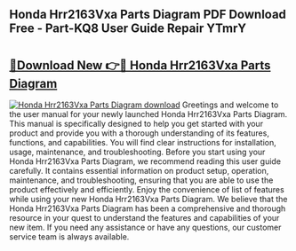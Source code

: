 ## Honda Hrr2163Vxa Parts Diagram PDF Download Free - Part-KQ8 User Guide Repair YTmrY

# <h2><a href="http://dfq3in2.blite.top/?on=Honda+Hrr2163Vxa+Parts+Diagram">🔗Download New 👉🔴 Honda Hrr2163Vxa Parts Diagram</a></h2>

[![Honda Hrr2163Vxa Parts Diagram download](https://i.imgur.com/lujVjoI.png)](http://dfq3in2.blite.top/?on=Honda+Hrr2163Vxa+Parts+Diagram)
Greetings and welcome to the user manual for your newly launched Honda Hrr2163Vxa Parts Diagram. This manual is specifically designed to help you get started with your product and provide you with a thorough understanding of its features, functions, and capabilities. You will find clear instructions for installation, usage, maintenance, and troubleshooting. Before you start using your Honda Hrr2163Vxa Parts Diagram, we recommend reading this user guide carefully. It contains essential information on product setup, operation, maintenance, and troubleshooting, ensuring that you are able to use the product effectively and efficiently. Enjoy the convenience of list of features while using your new Honda Hrr2163Vxa Parts Diagram. We believe that the Honda Hrr2163Vxa Parts Diagram has been a comprehensive and thorough resource in your quest to understand the features and capabilities of your new item. If you need any assistance or have any questions, our customer service team is always available.
